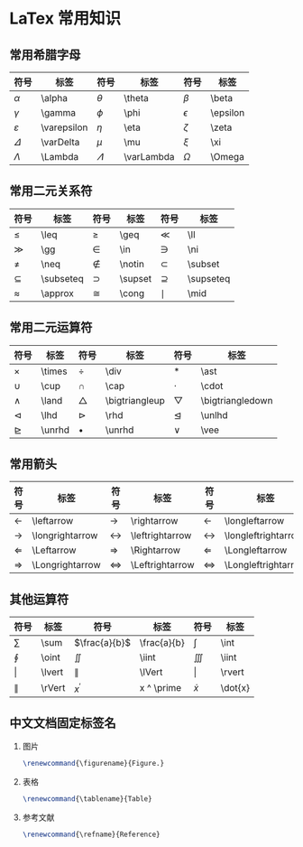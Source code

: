 # LaTex 常用知识

## 常用希腊字母

|符号|标签|符号|标签|符号|标签|
|---|---|---|---|---|---|
|$\alpha$|\alpha|$\theta$|\theta|$\beta$|\beta|
|$\gamma$|\gamma|$\phi$|\phi|$\epsilon$|\epsilon|
|$\varepsilon$|\varepsilon|$\eta$|\eta|$\zeta$|\zeta|
|$\varDelta$|\varDelta|$\mu$|\mu|$\xi$|\xi|
|$\Lambda$|\Lambda|$\varLambda$|\varLambda|$\Omega$|\Omega|

## 常用二元关系符

|符号|标签|符号|标签|符号|标签|
|---|---|---|---|---|---|
|$\leq$|\leq|$\geq$|\geq|$\ll$|\ll|
|$\gg$|\gg|$\in$|\in|$\ni$|\ni|
|$\neq$|\neq|$\notin$|\notin|$\subset$|\subset|
|$\subseteq$|\subseteq|$\supset$|\supset|$\supseteq$|\supseteq|
|$\approx$|\approx|$\cong$|\cong|$\mid$|\mid|

## 常用二元运算符

|符号|标签|符号|标签|符号|标签|
|---|---|---|---|---|---|
|$\times$|\times|$\div$|\div|$\ast$|\ast|
|$\cup$|\cup|$\cap$|\cap|$\cdot$|\cdot|
|$\land$|\land|$\bigtriangleup$|\bigtriangleup|$\bigtriangledown$|\bigtriangledown|
|$\lhd$|\lhd|$\rhd$|\rhd|$\unlhd$|\unlhd|
|$\unrhd$|\unrhd|$\bullet$|\unrhd|$\vee$|\vee|

## 常用箭头

|符号|标签|符号|标签|符号|标签|
|---|---|---|---|---|---|
|$\leftarrow$|\leftarrow|$\rightarrow$|\rightarrow|$\longleftarrow$|\longleftarrow|
|$\longrightarrow$|\longrightarrow|$\leftrightarrow$|\leftrightarrow|$\longleftrightarrow$|\longleftrightarrow|
|$\Leftarrow$|\Leftarrow|$\Rightarrow$|\Rightarrow|$\Longleftarrow$|\Longleftarrow|
|$\Longrightarrow$|\Longrightarrow|$\Leftrightarrow$|\Leftrightarrow|$\Longleftrightarrow$|\Longleftrightarrow|

## 其他运算符

|符号|标签|符号|标签|符号|标签|
|---|---|---|---|---|---|
|$\sum$|\sum|$\frac{a}{b}$|\frac{a}{b}|$\int$|\int|
|$\oint$|\oint|$\iint$|\iint|$\iiint$|\iint|
|$\lvert$|\lvert|$\lVert$|\lVert|$\rvert$|\rvert|
|$\rVert$|\rVert|$x^\prime$|x ^ \prime|$\dot{x}$|\dot{x}|

## 中文文档固定标签名

1. 图片

    ```latex
    \renewcommand{\figurename}{Figure.}
    ```

2. 表格

    ```latex
    \renewcommand{\tablename}{Table}
    ```

3. 参考文献

    ```latex
    \renewcommand{\refname}{Reference}
    ```
